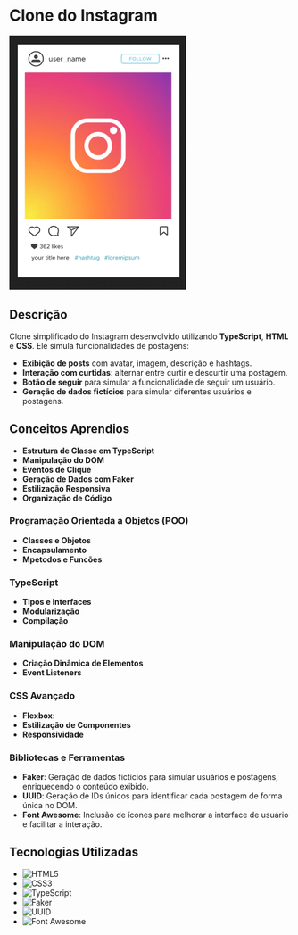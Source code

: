 # Clone do Instagram

![Modelo do Clone do Instagram](modelo.png)

## Descrição

Clone simplificado do Instagram desenvolvido utilizando **TypeScript**, **HTML** e **CSS**. Ele simula funcionalidades de postagens:

- **Exibição de posts** com avatar, imagem, descrição e hashtags.
- **Interação com curtidas**: alternar entre curtir e descurtir uma postagem.
- **Botão de seguir** para simular a funcionalidade de seguir um usuário.
- **Geração de dados fictícios** para simular diferentes usuários e postagens.

## Conceitos Aprendios

- **Estrutura de Classe em TypeScript**
- **Manipulação do DOM**
- **Eventos de Clique**
- **Geração de Dados com Faker**
- **Estilização Responsiva**
- **Organização de Código**

### Programação Orientada a Objetos (POO)

- **Classes e Objetos**
- **Encapsulamento**
- **Mpetodos e Funcões**

### TypeScript

- **Tipos e Interfaces**
- **Modularização**
- **Compilação**

### Manipulação do DOM

- **Criação Dinâmica de Elementos**
- **Event Listeners**

### CSS Avançado

- **Flexbox**:
- **Estilização de Componentes**
- **Responsividade**

### Bibliotecas e Ferramentas

- **Faker**: Geração de dados fictícios para simular usuários e postagens, enriquecendo o conteúdo exibido.
- **UUID**: Geração de IDs únicos para identificar cada postagem de forma única no DOM.
- **Font Awesome**: Inclusão de ícones para melhorar a interface de usuário e facilitar a interação.

## Tecnologias Utilizadas

- ![HTML5](https://img.shields.io/badge/HTML5-E34F26?style=for-the-badge&logo=html5&logoColor=white) 
- ![CSS3](https://img.shields.io/badge/CSS3-1572B6?style=for-the-badge&logo=css3&logoColor=white) 
- ![TypeScript](https://img.shields.io/badge/TypeScript-007ACC?style=for-the-badge&logo=typescript&logoColor=white) 
- ![Faker](https://img.shields.io/badge/Faker-FF69B4?style=for-the-badge&logo=faker&logoColor=white)
- ![UUID](https://img.shields.io/badge/UUID-4CAF50?style=for-the-badge&logo=uuid&logoColor=white) 
- ![Font Awesome](https://img.shields.io/badge/Font%20Awesome-339AF0?style=for-the-badge&logo=font-awesome&logoColor=white) 